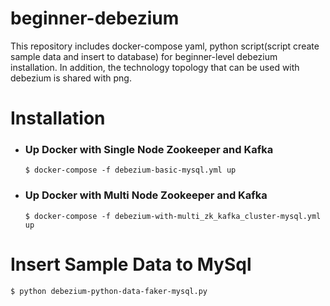 #  beginner-debezium

This repository includes docker-compose yaml, python script(script create sample data and insert to database) for beginner-level debezium installation. In addition, the technology topology that can be used with debezium is shared with png.


# Installation
- ### Up Docker with Single Node Zookeeper and Kafka 

      $ docker-compose -f debezium-basic-mysql.yml up


- ### Up Docker with Multi Node Zookeeper and Kafka 

      $ docker-compose -f debezium-with-multi_zk_kafka_cluster-mysql.yml up  

# Insert Sample Data to MySql
    $ python debezium-python-data-faker-mysql.py   